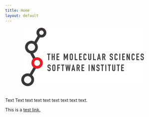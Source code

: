 ```yaml
---
title: Home
layout: default
---
```


<center><img src="images/molssi_main_horizontal.png" alt="MolSSI Logo" width="400"></center>
<br><br>Text Text text text text text text text text. 


This is a <a href="http://www.google.com">test link.</a>
